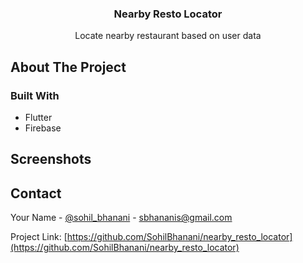 <!-- PROJECT LOGO -->

<p align="center">
  <h3 align="center">Nearby Resto Locator</h3>
  <p align="center">
    Locate nearby restaurant based on user data
</p>
</p>

<!-- ABOUT THE PROJECT -->
## About The Project

### Built With

* Flutter
* Firebase

## Screenshots

<!-- <p align="center">
  <img src="assets/ss/1.jpg" width="250" title="hover text">
  <img src="assets/ss/2.jpg" width="250" alt="accessibility text">
  <img src="assets/ss/3.jpg" width="250" alt="accessibility text">
  <img src="assets/ss/4.jpg" width="250" alt="accessibility text">
  <img src="assets/ss/5.jpg" width="250" alt="accessibility text">
  <img src="assets/ss/6.jpg" width="250" alt="accessibility text"> -->
</p>



<!-- CONTACT -->
## Contact

Your Name - [@sohil_bhanani](https://twitter.com/sohil_bhanani) - sbhananis@gmail.com

Project Link: [https://github.com/SohilBhanani/nearby_resto_locator](https://github.com/SohilBhanani/nearby_resto_locator)

[product-screenshot]: images/screenshot.png
